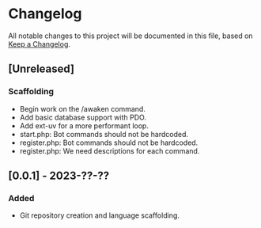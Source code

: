 
# Changelog
All notable changes to this project will be documented in this file,
based on [Keep a Changelog](https://keepachangelog.com/en/1.1.0/).

## [Unreleased]

### Scaffolding

- Begin work on the /awaken command.
- Add basic database support with PDO.
- Add ext-uv for a more performant loop.
- start.php: Bot commands should not be hardcoded.
- register.php: Bot commands should not be hardcoded.
- register.php: We need descriptions for each command.

## [0.0.1] - 2023-??-??

### Added

- Git repository creation and language scaffolding.
